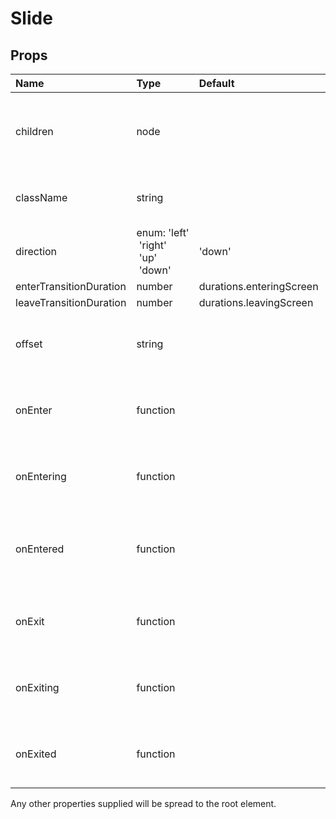 Slide
=====



Props
-----

| Name | Type | Default | Description |
|:-----|:-----|:--------|:------------|
| children | node |  | Can be used, for instance, to render a letter inside the avatar. |
| className | string |  | The CSS class name of the root element. |
| direction | enum:&nbsp;'left'<br>&nbsp;'right'<br>&nbsp;'up'<br>&nbsp;'down'<br> | 'down' |  |
| enterTransitionDuration | number | durations.enteringScreen |  |
| leaveTransitionDuration | number | durations.leavingScreen |  |
| offset | string |  | Set to slide in by a fixed number of pixels or %. |
| onEnter | function |  | Callback fired before the component is entering. |
| onEntering | function |  | Callback fired when the component is entering. |
| onEntered | function |  | Callback fired when the component has entered. |
| onExit | function |  | Callback fired before the component is exiting. |
| onExiting | function |  | Callback fired when the component is exiting. |
| onExited | function |  | Callback fired when the component has exited. |

Any other properties supplied will be spread to the root element.
